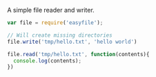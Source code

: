 A simple file reader and writer.

```javascript
var file = require('easyfile');

// Will create missing directories
file.write('tmp/hello.txt', 'hello world')

file.read('tmp/hello.txt', function(contents){
  console.log(contents);
})
```
